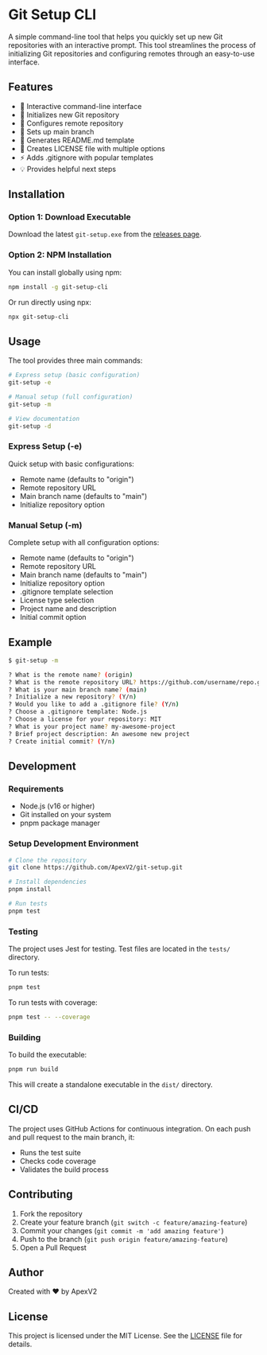 # Git Setup CLI

A simple command-line tool that helps you quickly set up new Git repositories with an interactive prompt. This tool streamlines the process of initializing Git repositories and configuring remotes through an easy-to-use interface.

## Features

-   🚀 Interactive command-line interface
-   📁 Initializes new Git repository
-   🔗 Configures remote repository
-   🌿 Sets up main branch
-   📝 Generates README.md template
-   📄 Creates LICENSE file with multiple options
-   ⚡ Adds .gitignore with popular templates
-   💡 Provides helpful next steps

## Installation

### Option 1: Download Executable

Download the latest `git-setup.exe` from the [releases page](https://github.com/ApexV2/git-setup/releases).

### Option 2: NPM Installation

You can install globally using npm:

```bash
npm install -g git-setup-cli
```

Or run directly using npx:

```bash
npx git-setup-cli
```

## Usage

The tool provides three main commands:

```bash
# Express setup (basic configuration)
git-setup -e

# Manual setup (full configuration)
git-setup -m

# View documentation
git-setup -d
```

### Express Setup (-e)

Quick setup with basic configurations:

-   Remote name (defaults to "origin")
-   Remote repository URL
-   Main branch name (defaults to "main")
-   Initialize repository option

### Manual Setup (-m)

Complete setup with all configuration options:

-   Remote name (defaults to "origin")
-   Remote repository URL
-   Main branch name (defaults to "main")
-   Initialize repository option
-   .gitignore template selection
-   License type selection
-   Project name and description
-   Initial commit option

## Example

```bash
$ git-setup -m

? What is the remote name? (origin)
? What is the remote repository URL? https://github.com/username/repo.git
? What is your main branch name? (main)
? Initialize a new repository? (Y/n)
? Would you like to add a .gitignore file? (Y/n)
? Choose a .gitignore template: Node.js
? Choose a license for your repository: MIT
? What is your project name? my-awesome-project
? Brief project description: An awesome new project
? Create initial commit? (Y/n)
```

## Development

### Requirements

-   Node.js (v16 or higher)
-   Git installed on your system
-   pnpm package manager

### Setup Development Environment

```bash
# Clone the repository
git clone https://github.com/ApexV2/git-setup.git

# Install dependencies
pnpm install

# Run tests
pnpm test
```

### Testing

The project uses Jest for testing. Test files are located in the `tests/` directory.

To run tests:

```bash
pnpm test
```

To run tests with coverage:

```bash
pnpm test -- --coverage
```

### Building

To build the executable:

```bash
pnpm run build
```

This will create a standalone executable in the `dist/` directory.

## CI/CD

The project uses GitHub Actions for continuous integration. On each push and pull request to the main branch, it:

-   Runs the test suite
-   Checks code coverage
-   Validates the build process

## Contributing

1. Fork the repository
2. Create your feature branch (`git switch -c feature/amazing-feature`)
3. Commit your changes (`git commit -m 'add amazing feature'`)
4. Push to the branch (`git push origin feature/amazing-feature`)
5. Open a Pull Request

## Author

Created with ❤️ by ApexV2

## License

This project is licensed under the MIT License. See the [LICENSE](LICENSE) file for details.
